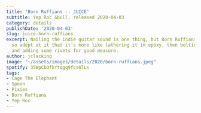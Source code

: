 ```yaml
---
title: 'Born Ruffians :: JUICE'
subtitle: Yep Roc &bull; released 2020-04-03
category: details
publishDate: '2020-04-03'
slug: juice-born-ruffians
excerpt: Nailing the indie guitar sound is one thing, but Born Ruffians have become
  so adept at it that it’s more like lathering it in epoxy, then bolting it down,
  and adding some rivets for good measure.
author: jclacking
image: "~/assets/images/details/2020/born-ruffians.jpeg"
spotify: 35WpCbOfkYtqgq9fcs0lLs
tags:
- Cage The Elephant
- Spoon
- Pixies
- Born Ruffians
- Yep Roc
---
```


